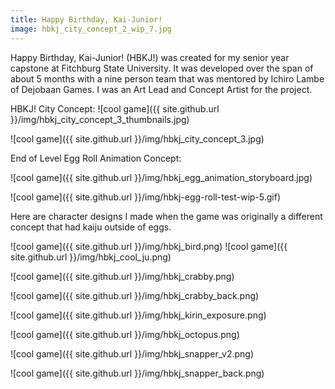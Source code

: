 ```yaml
---
title: Happy Birthday, Kai-Junior!
image: hbkj_city_concept_2_wip_7.jpg
---
```


Happy Birthday, Kai-Junior! (HBKJ!) was created for my senior year capstone at Fitchburg State University. It was developed over the span of about 5 months with a nine person team that was mentored by Ichiro Lambe of Dejobaan Games. I was an Art Lead and Concept Artist for the project.

HBKJ! City Concept:
![cool game]({{ site.github.url }}/img/hbkj_city_concept_3_thumbnails.jpg)

![cool game]({{ site.github.url }}/img/hbkj_city_concept_3.jpg)

End of Level Egg Roll Animation Concept:

![cool game]({{ site.github.url }}/img/hbkj_egg_animation_storyboard.jpg)

![cool game]({{ site.github.url }}/img/hbkj-egg-roll-test-wip-5.gif)

Here are character designs I made when the game was originally a different concept that had kaiju outside of eggs.

![cool game]({{ site.github.url }}/img/hbkj_bird.png) ![cool game]({{ site.github.url }}/img/hbkj_cool_ju.png)

![cool game]({{ site.github.url }}/img/hbkj_crabby.png)

![cool game]({{ site.github.url }}/img/hbkj_crabby_back.png)

![cool game]({{ site.github.url }}/img/hbkj_kirin_exposure.png)

![cool game]({{ site.github.url }}/img/hbkj_octopus.png)

![cool game]({{ site.github.url }}/img/hbkj_snapper_v2.png)

![cool game]({{ site.github.url }}/img/hbkj_snapper_back.png)
